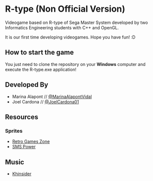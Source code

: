 # R-type (Non Official Version)
Videogame based on R-type of Sega Master System developed by two Informatics Engineering students with C++ and OpenGL.

It is our first time developing videogames. Hope you have fun! :D

## How to start the game
You just need to clone the repository on your **Windows** computer and execute the R-type.exe application!

## Developed By
- Marina Alapont // [@MarinaAlapontVidal](https://github.com/MarinaAlapontVidal)
- Joel Cardona // [@JoelCardona01](https://github.com/JoelCardona01)

## Resources
### Sprites
- [Retro Games Zone](https://retrogamezone.co.uk/)
- [SMS Power](https://www.smspower.org/)

## Music
- [Khinsider](https://downloads.khinsider.com/)
